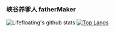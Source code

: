 ###   峡谷养爹人 fatherMaker
![Lifefloating's github stats](https://github-readme-stats.vercel.app/api?username=lifefloating&show_icons=true&theme=dark&show_icons=true&count_private=true)
[![Top Langs](https://github-readme-stats.vercel.app/api/top-langs/?username=lifefloating&theme=dark)](https://github.com/anuraghazra/github-readme-stats)
